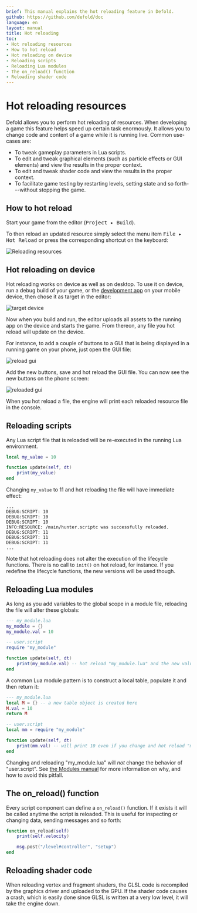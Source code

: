 ```yaml
---
brief: This manual explains the hot reloading feature in Defold.
github: https://github.com/defold/doc
language: en
layout: manual
title: Hot reloading
toc:
- Hot reloading resources
- How to hot reload
- Hot reloading on device
- Reloading scripts
- Reloading Lua modules
- The on_reload() function
- Reloading shader code
---
```


# Hot reloading resources

Defold allows you to perform hot reloading of resources. When developing a game this feature helps speed up certain task enormously. It allows you to change code and content of a game while it is running live. Common use-cases are:

- To tweak gameplay parameters in Lua scripts.
- To edit and tweak graphical elements (such as particle effects or GUI elements) and view the results in the proper context.
- To edit and tweak shader code and view the results in the proper context.
- To facilitate game testing by restarting levels, setting state and so forth---without stopping the game.

## How to hot reload

Start your game from the editor (<kbd>Project ▸ Build</kbd>).

To then reload an updated resource  simply select the menu item <kbd>File ▸ Hot Reload</kbd> or press the corresponding shortcut on the keyboard:

![Reloading resources](../images/hot-reload/menu.png)

## Hot reloading on device

Hot reloading works on device as well as on desktop. To use it on device, run a debug build of your game, or the [development app](/manuals/dev-app) on your mobile device, then chose it as target in the editor:

![target device](../images/hot-reload/target.png)

Now when you build and run, the editor uploads all assets to the running app on the device and starts the game. From thereon, any file you hot reload will update on the device.

For instance, to add a couple of buttons to a GUI that is being displayed in a running game on your phone, just open the GUI file:

![reload gui](../images/hot-reload/gui.png)

Add the new buttons, save and hot reload the GUI file. You can now see the new buttons on the phone screen:

![reloaded gui](../images/hot-reload/gui-reloaded.png)

When you hot reload a file, the engine will print each reloaded resource file in the console.

## Reloading scripts

Any Lua script file that is reloaded will be re-executed in the running Lua environment.

```lua
local my_value = 10

function update(self, dt)
    print(my_value)
end
```

Changing `my_value` to 11 and hot reloading the file will have immediate effect:

```text
...
DEBUG:SCRIPT: 10
DEBUG:SCRIPT: 10
DEBUG:SCRIPT: 10
INFO:RESOURCE: /main/hunter.scriptc was successfully reloaded.
DEBUG:SCRIPT: 11
DEBUG:SCRIPT: 11
DEBUG:SCRIPT: 11
...
```

Note that hot reloading does not alter the execution of the lifecycle functions. There is no call to `init()` on hot reload, for instance. If you redefine the lifecycle functions, the new versions will be used though.

## Reloading Lua modules

As long as you add variables to the global scope in a module file, reloading the file will alter these globals:

```lua
--- my_module.lua
my_module = {}
my_module.val = 10
```

```lua
-- user.script
require "my_module"

function update(self, dt)
    print(my_module.val) -- hot reload "my_module.lua" and the new value will print
end
```

A common Lua module pattern is to construct a local table, populate it and then return it:

```lua
--- my_module.lua
local M = {} -- a new table object is created here
M.val = 10
return M
```

```lua
-- user.script
local mm = require "my_module"

function update(self, dt)
    print(mm.val) -- will print 10 even if you change and hot reload "my_module.lua"
end
```

Changing and reloading "my_module.lua" will _not_ change the behavior of "user.script". See [the Modules manual](/manuals/modules) for more information on why, and how to avoid this pitfall.

## The on_reload() function

Every script component can define a `on_reload()` function. If it exists it will be called anytime the script is reloaded. This is useful for inspecting or changing data, sending messages and so forth:

```lua
function on_reload(self)
    print(self.velocity)

    msg.post("/level#controller", "setup")
end
```

## Reloading shader code

When reloading vertex and fragment shaders, the GLSL code is recompiled by the graphics driver and uploaded to the GPU. If the shader code causes a crash, which is easily done since GLSL is written at a very low level, it will take the engine down.